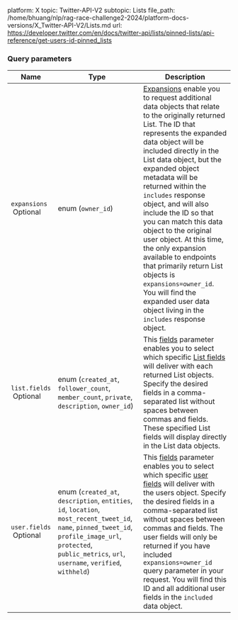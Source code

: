 platform: X
topic: Twitter-API-V2
subtopic: Lists
file_path: /home/bhuang/nlp/rag-race-challenge2-2024/platform-docs-versions/X_Twitter-API-V2/Lists.md
url: https://developer.twitter.com/en/docs/twitter-api/lists/pinned-lists/api-reference/get-users-id-pinned_lists


### Query parameters

| Name | Type | Description |
| --- | --- | --- |
| `expansions`  <br> Optional | enum (`owner_id`) | [Expansions](https://developer.twitter.com/en/docs/twitter-api/expansions) enable you to request additional data objects that relate to the originally returned List. The ID that represents the expanded data object will be included directly in the List data object, but the expanded object metadata will be returned within the `includes` response object, and will also include the ID so that you can match this data object to the original user object. At this time, the only expansion available to endpoints that primarily return List objects is `expansions=owner_id`. You will find the expanded user data object living in the `includes` response object. |
| `list.fields`  <br> Optional | enum (`created_at`, `follower_count`, `member_count`, `private`, `description`, `owner_id`) | This [fields](https://developer.twitter.com/en/docs/twitter-api/fields) parameter enables you to select which specific [List fields](https://developer.twitter.com/en/docs/twitter-api/data-dictionary/object-model/lists) will deliver with each returned List objects. Specify the desired fields in a comma-separated list without spaces between commas and fields. These specified List fields will display directly in the List data objects. |
| `user.fields`  <br> Optional | enum (`created_at`, `description`, `entities`, `id`, `location`, `most_recent_tweet_id`, `name`, `pinned_tweet_id`, `profile_image_url`, `protected`, `public_metrics`, `url`, `username`, `verified`, `withheld`) | This [fields](https://developer.twitter.com/en/docs/twitter-api/fields) parameter enables you to select which specific [user fields](https://developer.twitter.com/en/docs/twitter-api/data-dictionary/object-model/user) will deliver with the users object. Specify the desired fields in a comma-separated list without spaces between commas and fields. The user fields will only be returned if you have included `expansions=owner_id` query parameter in your request. You will find this ID and all additional user fields in the `included` data object. |